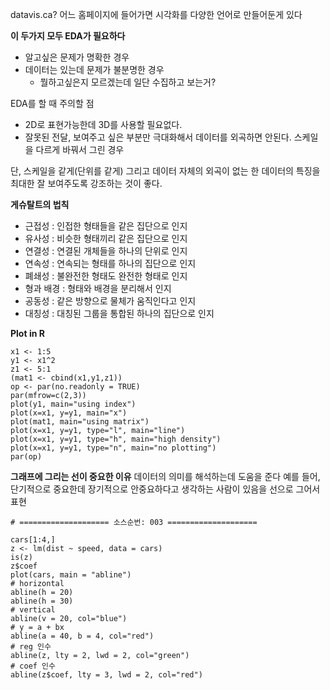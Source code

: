 datavis.ca? 어느 홈페이지에 들어가면 시각화를 다양한 언어로 만들어둔게 있다

**이 두가지 모두 EDA가 필요하다**
* 알고싶은 문제가 명확한 경우
* 데이터는 있는데 문제가 불분명한 경우
	* 뭘하고싶은지 모르겠는데 일단 수집하고 보는거?


EDA를 할 때 주의할 점
* 2D로 표현가능한데 3D를 사용할 필요없다.
* 잘못된 전달, 보여주고 싶은 부분만 극대화해서 데이터를 외곡하면 안된다. 스케일을 다르게 바꿔서 그린 경우

단, 스케일을 같게(단위를 같게) 그리고 데이터 자체의 외곡이 없는 한 데이터의 특징을 최대한 잘 보여주도록 강조하는 것이 좋다.

**게슈탈트의 법칙**
* 근접성 : 인접한 형태들을 같은 집단으로 인지
* 유사성 : 비슷한 형태끼리 같은 집단으로 인지
* 연결성 : 연결된 개체들을 하나의 단위로 인지
* 연속성 : 연속되는 형태를 하나의 집단으로 인지
* 폐쇄성 : 불완전한 형태도 완전한 형태로 인지
* 형과 배경 : 형태와 배경을 분리해서 인지
* 공동성 :  같은 방향으로 물체가 움직인다고 인지
* 대칭성 : 대칭된 그룹을 통합된 하나의 집단으로 인지

**Plot in R**
```
x1 <- 1:5
y1 <- x1^2
z1 <- 5:1
(mat1 <- cbind(x1,y1,z1))
op <- par(no.readonly = TRUE)
par(mfrow=c(2,3))
plot(y1, main="using index")
plot(x=x1, y=y1, main="x")
plot(mat1, main="using matrix")
plot(x=x1, y=y1, type="l", main="line")
plot(x=x1, y=y1, type="h", main="high density")
plot(x=x1, y=y1, type="n", main="no plotting")
par(op)

```

**그래프에 그리는 선이 중요한 이유**
데이터의 의미를 해석하는데 도움을 준다
예를 들어, 단기적으로 중요한데 장기적으로 안중요하다고 생각하는 사람이 있음을 선으로 그어서 표현
```
# ==================== 소스순번: 003 ==================== 

cars[1:4,]
z <- lm(dist ~ speed, data = cars)
is(z)
z$coef
plot(cars, main = "abline")
# horizontal
abline(h = 20)
abline(h = 30)
# vertical
abline(v = 20, col="blue")
# y = a + bx
abline(a = 40, b = 4, col="red")
# reg 인수
abline(z, lty = 2, lwd = 2, col="green")
# coef 인수
abline(z$coef, lty = 3, lwd = 2, col="red")
```
<!--stackedit_data:
eyJoaXN0b3J5IjpbLTM0OTMzODcwOSwtODAwMDA3MTk2LC0yMD
Q5MDMyMjM2LC0zNDI0NjI0NDldfQ==
-->